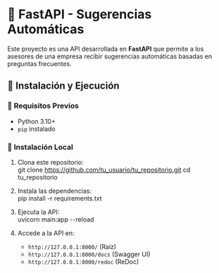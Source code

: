 # 📌 FastAPI - Sugerencias Automáticas  

Este proyecto es una API desarrollada en **FastAPI** que permite a los asesores de una empresa recibir sugerencias automáticas basadas en preguntas frecuentes.  

## 🚀 Instalación y Ejecución  

### 🔹 **Requisitos Previos**  
- Python 3.10+  
- `pip` instalado  

### 🔹 **Instalación Local**  
1. Clona este repositorio:  
   git clone https://github.com/tu_usuario/tu_repositorio.git
   cd tu_repositorio
   
2. Instala las dependencias:  
   pip install -r requirements.txt

3. Ejecuta la API:  
     uvicorn main:app --reload

4. Accede a la API en:  
   - `http://127.0.0.1:8000/` (Raíz)  
   - `http://127.0.0.1:8000/docs` (Swagger UI)  
   - `http://127.0.0.1:8000/redoc` (ReDoc)  
